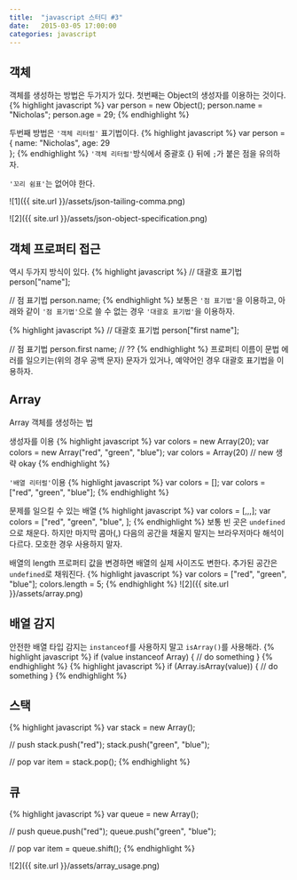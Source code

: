```yaml
---
title:  "javascript 스터디 #3"
date:   2015-03-05 17:00:00
categories: javascript
---
```


## 객체
객체를 생성하는 방법은 두가지가 있다. 첫번째는 Object의 생성자를 이용하는 것이다.
{% highlight javascript %}
var person = new Object();
person.name = "Nicholas";
person.age = 29;
{% endhighlight %}

두번째 방법은 `'객체 리터럴'` 표기법이다.
{% highlight javascript %}
var person = {
  name: "Nicholas",
  age: 29  
};
{% endhighlight %}
`'객체 리터럴'`방식에서 중괄호 {} 뒤에 `;`가 붙은 점을 유의하자.

`'꼬리 쉼표'`는 없어야 한다.
  
![1]({{ site.url }}/assets/json-tailing-comma.png)
  
![2]({{ site.url }}/assets/json-object-specification.png)

## 객체 프로퍼티 접근

역시 두가지 방식이 있다.
{% highlight javascript %}
// 대괄호 표기법
person["name"];

// 점 표기법
person.name;
{% endhighlight %}
보통은 `'점 표기법'`을 이용하고, 아래와 같이 `'점 표기법'`으로 쓸 수 없는 경우 `'대괄호 표기법'`을 이용하자. 

{% highlight javascript %}
// 대괄호 표기법
person["first name"];

// 점 표기법
person.first name;   // ??
{% endhighlight %}
프로퍼티 이름이 문법 에러를 일으키는(위의 경우 공백 문자) 문자가 있거나, 예약어인 경우 대괄호 표기법을 이용하자.

## Array
Array 객체를 생성하는 법
  
  
생성자를 이용
{% highlight javascript %}
var colors = new Array(20);
var colors = new Array("red", "green", "blue");
var colors = Array(20)      // new 생략 okay
{% endhighlight %}
  
`'배열 리터럴'`이용
{% highlight javascript %}
var colors = [];
var colors = ["red", "green", "blue"];
{% endhighlight %}
  
문제를 일으킬 수 있는 배열
{% highlight javascript %}
var colors = [,,,];
var colors = ["red", "green", "blue", ];
{% endhighlight %}
보통 빈 곳은 `undefined`으로 채운다. 하지만 마지막 콤마(,) 다음의 공간을 채울지 말지는 브라우저마다 해석이 다르다. 모호한 경우 사용하지 말자.

배열의 length 프로퍼티 값을 변경하면 배열의 실제 사이즈도 변한다. 추가된 공간은 `undefined`로 채워진다.
{% highlight javascript %}
var colors = ["red", "green", "blue"];
colors.length = 5;
{% endhighlight %}
![2]({{ site.url }}/assets/array.png)
  
## 배열 감지
  
안전한 배열 타입 감지는 `instanceof`를 사용하지 말고 `isArray()`를 사용해라.
{% highlight javascript %}
if (value instanceof Array) {
    // do something
}
{% endhighlight %}
{% highlight javascript %}
if (Array.isArray(value)) {
    // do something
}
{% endhighlight %}



## 스택
{% highlight javascript %}
var stack = new Array();

// push
stack.push("red");
stack.push("green", "blue");

// pop
var item = stack.pop();
{% endhighlight %}

## 큐
{% highlight javascript %}
var queue = new Array();

// push
queue.push("red");
queue.push("green", "blue");

// pop
var item = queue.shift();
{% endhighlight %}

![2]({{ site.url }}/assets/array_usage.png)


